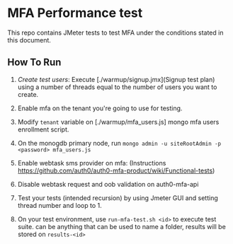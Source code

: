 # MFA Performance test

This repo contains JMeter tests to test MFA under the conditions stated in this document.

## How To Run

1. *Create test users*: Execute [./warmup/signup.jmx](Signup test plan) using a number of threads equal to the number of users you want to create.

2. Enable mfa on the tenant you're going to use for testing.

3. Modify `tenant` variable on [./warmup/mfa_users.js] mongo mfa users enrollment script.

4. On the monogdb primary node, run `mongo admin -u siteRootAdmin -p <password> mfa_users.js`

5. Enable webtask sms provider on mfa: (Instructions https://github.com/auth0/auth0-mfa-product/wiki/Functional-tests) 

6. Disable webtask request and oob validation on auth0-mfa-api

7. Test your tests (intended recursion) by using Jmeter GUI and setting thread number and loop to 1.

8. On your test environment, use `run-mfa-test.sh <id>` to execute test suite. <id> can be anything that can be used to name a folder, results will be stored on `results-<id>`  